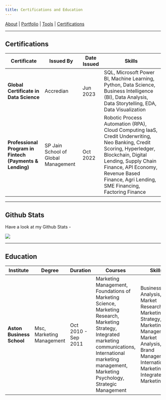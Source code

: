 ```yaml
---
title: Certifications and Education
---
```


[About](/about.md) | [Portfolio](/portfolio.md) | [Tools](/tech-stack.md) | [Certifications](/certifications.md)

---

## Certifications

| Certificate | Issued By | Date Issued | Skills |
|-------------|-----------|-------------|--------|
| **Global Certificate in Data Science** | Accredian | Jun 2023 | SQL, Microsoft Power BI, Machine Learning, Python, Data Science, Business Intelligence (BI), Data Analysis, Data Storytelling, EDA, Data Visualization | 
| **Professional Program in Fintech** <br> **(Payments & Lending)** | SP Jain School of Global Management  | Oct 2022 | Robotic Process Automation (RPA), Cloud Computing IaaS, Credit Underwriting, Neo Banking, Credit Scoring, Hyperledger, Blockchain, Digital Lending, Supply Chain Finance, API Economy, Revenue Based Finance, Agri Lending, SME Financing, Factoring Finance |

---

## Github Stats

Have a look at my Github Stats -

![](https://github-profile-trophy.vercel.app/?username=Mihir-Ai-lab&theme=flat&no-frame=true&row=1&column=6&margin-w=5&margin-h=5&count_private=true&bgColor=#f5f5f5&title=Followers,Stars,Repositories,Commit,MultiLanguage)

---

## Education

| Institute | Degree | Duration | Courses | Skills |
|-----------|--------|----------|---------|--------|
| **Aston Business School** | Msc, Marketing Management | Oct 2010 - Sep 2011 | Marketing Management, Foundations of Marketing Science, Marketing Research, Marketing Strategy, Integrated marketing communications, International marketing management, Marketing Psychology, Strategic Management | Business Analysis, Market Research, Marketing Strategy, Marketing Management, Market Analysis, Brand Management, International Marketing, Integrated Marketing |

